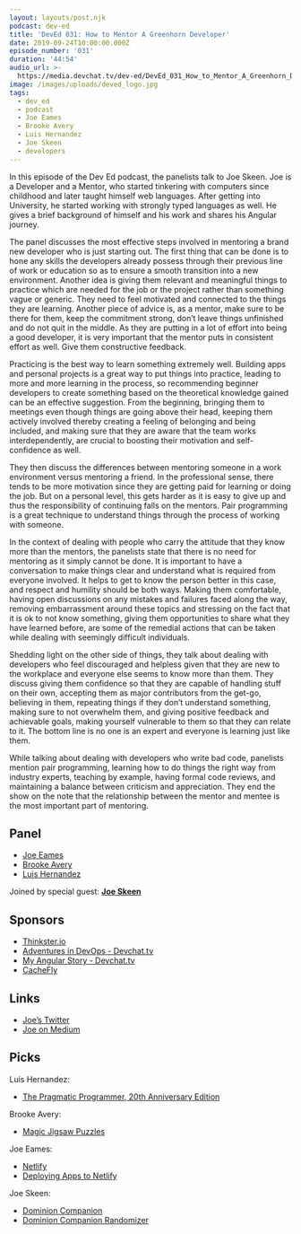 ```yaml
---
layout: layouts/post.njk
podcast: dev-ed
title: 'DevEd 031: How to Mentor A Greenhorn Developer'
date: 2019-09-24T10:00:00.000Z
episode_number: '031'
duration: '44:54'
audio_url: >-
  https://media.devchat.tv/dev-ed/DevEd_031_How_to_Mentor_A_Greenhorn_Developer.mp3
image: /images/uploads/deved_logo.jpg
tags:
  - dev_ed
  - podcast
  - Joe Eames
  - Brooke Avery
  - Luis Hernandez
  - Joe Skeen
  - developers
---
```

In this episode of the Dev Ed podcast, the panelists talk to Joe Skeen. Joe is a Developer and a Mentor, who started tinkering with computers since childhood and later taught himself web languages. After getting into University, he started working with strongly typed languages as well. He gives a brief background of himself and his work and shares his Angular journey.

The panel discusses the most effective steps involved in mentoring a brand new developer who is just starting out. The first thing that can be done is to hone any skills the developers already possess through their previous line of work or education so as to ensure a smooth transition into a new environment. Another idea is giving them relevant and meaningful things to practice which are needed for the job or the project rather than something vague or generic. They need to feel motivated and connected to the things they are learning. Another piece of advice is, as a mentor, make sure to be there for them, keep the commitment strong, don’t leave things unfinished and do not quit in the middle. As they are putting in a lot of effort into being a good developer, it is very important that the mentor puts in consistent effort as well. Give them constructive feedback.

Practicing is the best way to learn something extremely well. Building apps and personal projects is a great way to put things into practice, leading to more and more learning in the process, so recommending beginner developers to create something based on the theoretical knowledge gained can be an effective suggestion. From the beginning, bringing them to meetings even though things are going above their head, keeping them actively involved thereby creating a feeling of belonging and being included, and making sure that they are aware that the team works interdependently, are crucial to boosting their motivation and self-confidence as well.

They then discuss the differences between mentoring someone in a work environment versus mentoring a friend. In the professional sense, there tends to be more motivation since they are getting paid for learning or doing the job. But on a personal level, this gets harder as it is easy to give up and thus the responsibility of continuing falls on the mentors. Pair programming is a great technique to understand things through the process of working with someone. 

In the context of dealing with people who carry the attitude that they know more than the mentors, the panelists state that there is no need for mentoring as it simply cannot be done. It is important to have a conversation to make things clear and understand what is required from everyone involved. It helps to get to know the person better in this case, and respect and humility should be both ways. Making them comfortable, having open discussions on any mistakes and failures faced along the way, removing embarrassment around these topics and stressing on the fact that it is ok to not know something, giving them opportunities to share what they have learned before, are some of the remedial actions that can be taken while dealing with seemingly difficult individuals. 

Shedding light on the other side of things, they talk about dealing with developers who feel discouraged and helpless given that they are new to the workplace and everyone else seems to know more than them. They discuss giving them confidence so that they are capable of handling stuff on their own, accepting them as major contributors from the get-go, believing in them, repeating things if they don’t understand something, making sure to not overwhelm them, and giving positive feedback and achievable goals, making yourself vulnerable to them so that they can relate to it. The bottom line is no one is an expert and everyone is learning just like them. 

While talking about dealing with developers who write bad code, panelists mention pair programming, learning how to do things the right way from industry experts, teaching by example, having formal code reviews, and maintaining a balance between criticism and appreciation. They end the show on the note that the relationship between the mentor and mentee is the most important part of mentoring.

## Panel

* [Joe Eames](https://thinkster.io/)
* [Brooke Avery](https://thinkster.io/)
* [Luis Hernandez](https://lambdaschool.com/about)

Joined by special guest: [**Joe Skeen**](https://www.linkedin.com/in/josephskeenjr)

## Sponsors

* [Thinkster.io](https://thinkster.io/)
* [Adventures in DevOps - Devchat.tv](https://devchat.tv/adventures-in-devops/)
* [My Angular Story - Devchat.tv](https://devchat.tv/my-angular-story/)
* [CacheFly](https://www.cachefly.com/)

## Links

* [Joe’s Twitter](https://twitter.com/joeskeenjr)
* [Joe on Medium](https://medium.com/@joeskeen)

## Picks

 Luis Hernandez:

* [The Pragmatic Programmer, 20th Anniversary Edition](https://pragprog.com/book/tpp20/the-pragmatic-programmer-20th-anniversary-edition)

Brooke Avery:

* [Magic Jigsaw Puzzles](https://magicpuzzles.net/)

Joe Eames:

* [Netlify](https://www.netlify.com/)
* [Deploying Apps to Netlify](https://thinkster.io/tutorials/deploying-apps-to-netlify)

Joe Skeen:

* [Dominion Companion](https://github.com/joeskeen/dominion-companion)
* [Dominion Companion Randomizer](https://joeskeen.github.io/dominion-companion)
